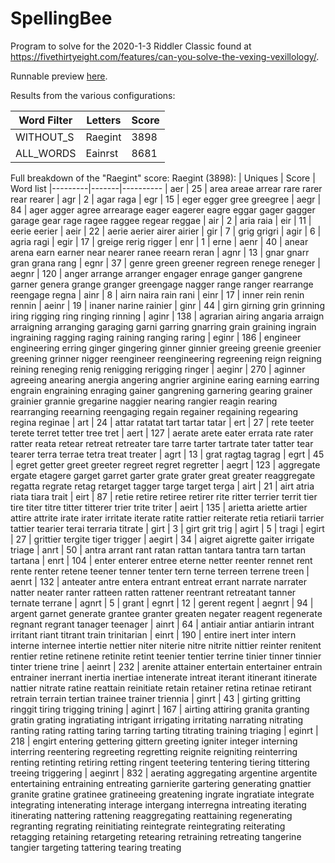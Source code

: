 # SpellingBee

Program to solve for the 2020-1-3 Riddler Classic found at https://fivethirtyeight.com/features/can-you-solve-the-vexing-vexillology/.

Runnable preview [here](http://htmlpreview.github.io/?https://github.com/nasderidaq/spellingBee/blob/master/spellingBee.html).

Results from the various configurations:

| Word Filter | Letters | Score |
|-------------|---------|-------|
| WITHOUT_S   | Raegint |  3898 |
| ALL_WORDS   | Eainrst |  8681 |

Full breakdown of the "Raegint" score:
Raegint (3898):
| Uniques | Score | Word list
|---------|-------|----------
| aer     |    25 | area areae arrear rare rarer rear rearer
| agr     |     2 | agar raga
| egr     |    15 | eger egger gree greegree
| aegr    |    84 | ager agger agree arrearage eager eagerer eagre eggar gager gagger garage gear rage ragee raggee regear reggae
| air     |     2 | aria raia
| eir     |    11 | eerie eerier
| aeir    |    22 | aerie aerier airer airier
| gir     |     7 | grig grigri
| agir    |     6 | agria ragi
| egir    |    17 | greige rerig rigger
| enr     |     1 | erne
| aenr    |    40 | anear arena earn earner near nearer ranee reearn reran
| agnr    |    13 | gnar gnarr gran grana rang
| egnr    |    37 | genre green greener regreen renege reneger
| aegnr   |   120 | anger arrange arranger engager enrage ganger gangrene garner genera grange granger greengage nagger range ranger rearrange reengage regna
| ainr    |     8 | airn naira rain rani
| einr    |    17 | inner rein renin rennin
| aeinr   |    19 | inaner narine rainier
| ginr    |    44 | girn girning grin grinning iring rigging ring ringing rinning
| aginr   |   138 | agrarian airing angaria arraign arraigning arranging garaging garni garring gnarring grain graining ingrain ingraining ragging raging raining ranging raring
| eginr   |   186 | engineer engineering erring ginger gingering ginner ginnier greeing greenie greenier greening grinner nigger reengineer reengineering regreening reign reigning reining reneging renig renigging rerigging ringer
| aeginr  |   270 | aginner agreeing anearing anergia angering angrier arginine earing earning earring engrain engraining enraging gainer gangrening garnering gearing grainer grainier grannie gregarine naggier nearing rangier reagin rearing rearranging reearning reengaging regain regainer regaining regearing regina reginae
| art     |    24 | attar ratatat tart tartar tatar
| ert     |    27 | rete teeter terete terret tetter tree tret
| aert    |   127 | aerate arete eater errata rate rater ratter reata retear retreat retreater tare tarre tarter tartrate tater tatter tear tearer terra terrae tetra treat treater
| agrt    |    13 | grat ragtag tagrag
| egrt    |    45 | egret getter greet greeter regreet regret regretter
| aegrt   |   123 | aggregate ergate etagere garget garret garter grate grater great greater reaggregate regatta regrate retag retarget tagger targe target terga
| airt    |    21 | airt atria riata tiara trait
| eirt    |    87 | retie retire retiree retirer rite ritter terrier territ tier tire titer titre titter titterer trier trite triter
| aeirt   |   135 | arietta ariette artier attire attrite irate irater irritate iterate ratite rattier reiterate retia retiarii tarrier tattier tearier terai terraria titrate
| girt    |     3 | girt grit trig
| agirt   |     5 | tragi
| egirt   |    27 | grittier tergite tiger trigger
| aegirt  |    34 | aigret aigrette gaiter irrigate triage
| anrt    |    50 | antra arrant rant ratan rattan tantara tantra tarn tartan tartana
| enrt    |   104 | enter enterer entree eterne netter reenter rennet rent rente renter retene teener tenner tenter tern terne terreen terrene treen
| aenrt   |   132 | anteater antre entera entrant entreat errant narrate narrater natter neater ranter ratteen ratten rattener reentrant retreatant tanner ternate terrane
| agnrt   |     5 | grant
| egnrt   |    12 | gerent regent
| aegnrt  |    94 | argent garnet generate grantee granter greaten negater reagent regenerate regnant regrant tanager teenager
| ainrt   |    64 | antiair antiar antiarin intrant irritant riant titrant train trinitarian
| einrt   |   190 | entire inert inter intern interne internee intertie nettier niter niterie nitre nitrite nittier reinter renitent rentier retine retinene retinite retint teenier tentier terrine tinier tinner tinnier tinter triene trine
| aeinrt  |   232 | arenite attainer entertain entertainer entrain entrainer inerrant inertia inertiae intenerate intreat iterant itinerant itinerate nattier nitrate ratine reattain reinitiate retain retainer retina retinae retirant retrain terrain tertian trainee trainer triennia
| ginrt   |    43 | girting gritting ringgit tiring trigging trining
| aginrt  |   167 | airting attiring granita granting gratin grating ingratiating intrigant irrigating irritating narrating nitrating ranting rating ratting taring tarring tarting titrating training triaging
| eginrt  |   218 | engirt entering gettering gittern greeting igniter integer interning interring reentering regreeting regretting reignite reigniting reinterring renting retinting retiring retting ringent teetering tentering tiering tittering treeing triggering
| aeginrt |   832 | aerating aggregating argentine argentite entertaining entraining entreating garnierite gartering generating gnattier granite gratine gratinee gratineeing greatening ingrate ingratiate integrate integrating intenerating interage intergang interregna intreating iterating itinerating nattering rattening reaggregating reattaining regenerating regranting regrating reinitiating reintegrate reintegrating reiterating retagging retaining retargeting retearing retraining retreating tangerine tangier targeting tattering tearing treating
